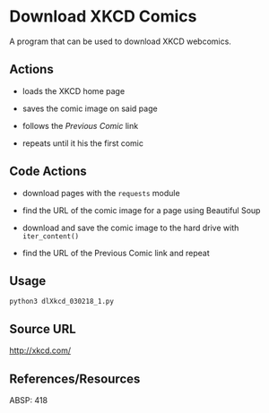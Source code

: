 # Download XKCD Comics

A program that can be used to download XKCD webcomics.

## Actions

* loads the XKCD home page

* saves the comic image on said page

* follows the *Previous Comic* link

* repeats until it his the first comic

## Code Actions

* download pages with the `requests` module

* find the URL of the comic image for a page using Beautiful Soup

* download and save the comic image to the hard drive with `iter_content()`

* find the URL of the Previous Comic link and repeat

## Usage

	python3 dlXkcd_030218_1.py

## Source URL

http://xkcd.com/

## References/Resources

ABSP:  418

